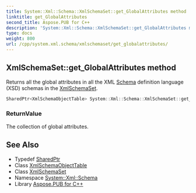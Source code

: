 ```yaml
---
title: System::Xml::Schema::XmlSchemaSet::get_GlobalAttributes method
linktitle: get_GlobalAttributes
second_title: Aspose.PUB for C++
description: 'System::Xml::Schema::XmlSchemaSet::get_GlobalAttributes method. Returns all the global attributes in all the XML Schema definition language (XSD) schemas in the XmlSchemaSet in C++.'
type: docs
weight: 800
url: /cpp/system.xml.schema/xmlschemaset/get_globalattributes/
---
```

## XmlSchemaSet::get_GlobalAttributes method


Returns all the global attributes in all the XML [Schema](../../) definition language (XSD) schemas in the [XmlSchemaSet](../).

```cpp
SharedPtr<XmlSchemaObjectTable> System::Xml::Schema::XmlSchemaSet::get_GlobalAttributes()
```


### ReturnValue

The collection of global attributes.

## See Also

* Typedef [SharedPtr](../../../system/sharedptr/)
* Class [XmlSchemaObjectTable](../../xmlschemaobjecttable/)
* Class [XmlSchemaSet](../)
* Namespace [System::Xml::Schema](../../)
* Library [Aspose.PUB for C++](../../../)

